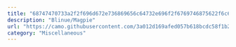 ```yaml
---
title: "68747470733a2f2f696d672e736869656c64732e696f2f6769746875622f6c6963656e73652f426c696e75652f4d6167706965"
description: "Blinue/Magpie"
url: "https://camo.githubusercontent.com/3a012d169afed057b618bcdc58f1b2e567476302d8bc0b63cefa9aa6f96203df/68747470733a2f2f696d672e736869656c64732e696f2f6769746875622f6c6963656e73652f426c696e75652f4d6167706965"
category: "Miscellaneous"
---
```

